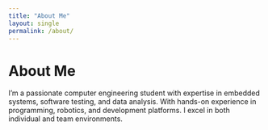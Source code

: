 ```yaml
---
title: "About Me"
layout: single
permalink: /about/
---
```


# About Me

I’m a passionate computer engineering student with expertise in embedded systems, software testing, and data analysis. 
With hands-on experience in programming, robotics, and development platforms.
I excel in both individual and team environments.
